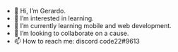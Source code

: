 - 👋 Hi, I’m Gerardo.
- 👀 I’m interested in learning.
- 🌱 I’m currently learning mobile and web development.
- 💞️ I’m looking to collaborate on a cause.
- 📫 How to reach me: discord code22#9613

<!---
gh04/gh04 is a ✨ special ✨ repository because its `README.md` (this file) appears on your GitHub profile.
You can click the Preview link to take a look at your changes.
--->
